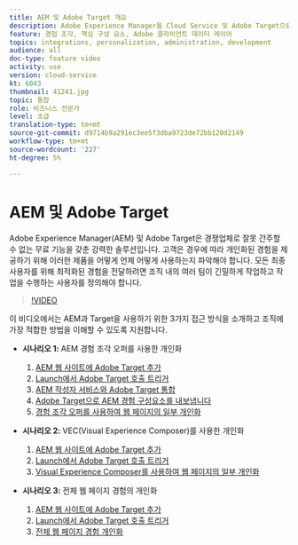 ```yaml
---
title: AEM 및 Adobe Target 개요
description: Adobe Experience Manager을 Cloud Service 및 Adobe Target으로 사용하여 개인화된 경험을 제작 및 전달하는 방법을 살펴볼 수 있습니다.
feature: 경험 조각, 핵심 구성 요소, Adobe 클라이언트 데이터 레이어
topics: integrations, personalization, administration, development
audience: all
doc-type: feature video
activity: use
version: cloud-service
kt: 6043
thumbnail: 41241.jpg
topic: 통합
role: 비즈니스 전문가
level: 초급
translation-type: tm+mt
source-git-commit: d9714b9a291ec3ee5f3dba9723de72bb120d2149
workflow-type: tm+mt
source-wordcount: '227'
ht-degree: 5%

---
```



# AEM 및 Adobe Target

Adobe Experience Manager(AEM) 및 Adobe Target은 경쟁업체로 잘못 간주할 수 없는 무료 기능을 갖춘 강력한 솔루션입니다. 고객은 경우에 따라 개인화된 경험을 제공하기 위해 이러한 제품을 어떻게 언제 어떻게 사용하는지 파악해야 합니다. 모든 최종 사용자를 위해 최적화된 경험을 전달하려면 조직 내의 여러 팀이 긴밀하게 작업하고 작업을 수행하는 사용자를 정의해야 합니다.

>[!VIDEO](https://video.tv.adobe.com/v/41241?quality=12&learn=on)

이 비디오에서는 AEM과 Target을 사용하기 위한 3가지 접근 방식을 소개하고 조직에 가장 적합한 방법을 이해할 수 있도록 지원합니다.

* __시나리오 1:__ AEM 경험 조각 오퍼를 사용한 개인화

   1. [AEM 웹 사이트에 Adobe Target 추가](./add-target-launch-extension.md)
   1. [Launch에서 Adobe Target 호출 트리거](./load-and-fire-target.md)
   1. [AEM 작성자 서비스와 Adobe Target 통합](./setup-aem-target-cloud-service.md)
   1. [Adobe Target으로 AEM 경험 구성요소를 내보냅니다](./export-experience-fragment-target.md)
   1. [경험 조각 오퍼를 사용하여 웹 페이지의 일부 개인화](./create-target-activity.md)

* __시나리오 2:__ VEC(Visual Experience Composer)를 사용한 개인화

   1. [AEM 웹 사이트에 Adobe Target 추가](./add-target-launch-extension.md)
   1. [Launch에서 Adobe Target 호출 트리거](./load-and-fire-target.md)
   1. [Visual Experience Composer를 사용하여 웹 페이지의 일부 개인화](./personalization-using-vec.md)

* __시나리오 3:__ 전체 웹 페이지 경험의 개인화

   1. [AEM 웹 사이트에 Adobe Target 추가](./add-target-launch-extension.md)
   1. [Launch에서 Adobe Target 호출 트리거](./load-and-fire-target.md)
   1. [전체 웹 페이지 경험 개인화](./personalization-web-page.md)


